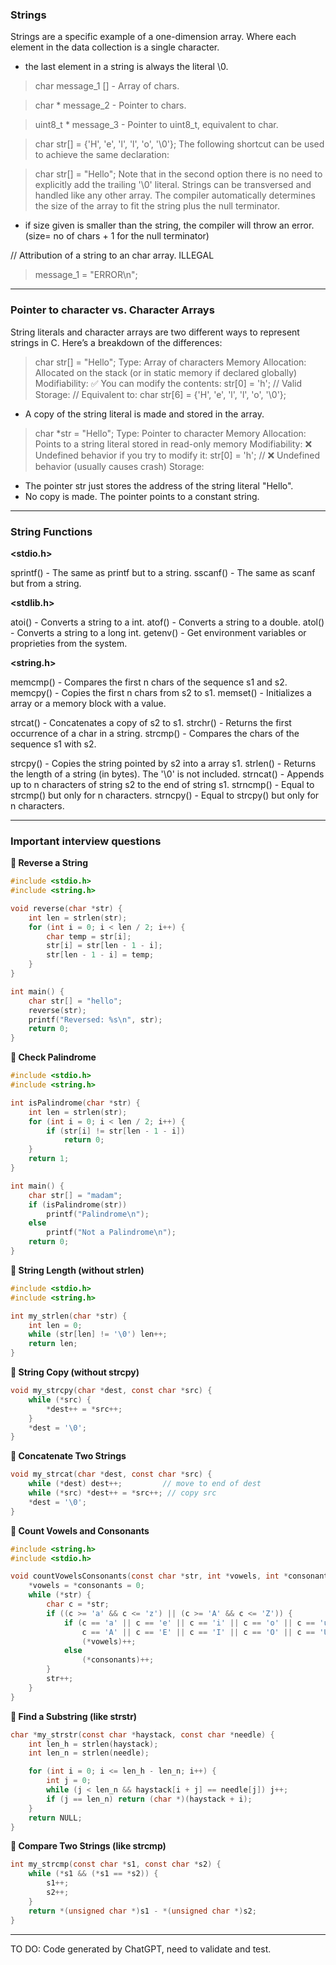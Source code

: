 ### Strings

Strings are a specific example of a one-dimension array. Where each element in the data collection is a single character. 
- the last element in a string is always the literal \0. 


> char message_1 [] - Array of chars.

> char * message_2 - Pointer to chars.

> uint8_t * message_3 - Pointer to uint8_t, equivalent to char.

> char str[] = {'H', 'e', 'l', 'l', 'o', '\0'};
The following shortcut can be used to achieve the same declaration:

> char str[] = "Hello";
Note that in the second option there is no need to explicitly add the trailing '\0' literal. Strings can be transversed and handled like any other array. The compiler automatically determines the size of the array to fit the string plus the null terminator.
- if size given is smaller than the string, the compiler will throw an error.(size= no of chars + 1 for the null terminator)

// Attribution of a string to an char array. ILLEGAL
> message_1 = "ERROR\n";

---
### Pointer to character vs. Character Arrays
String literals and character arrays are two different ways to represent strings in C. Here’s a breakdown of the differences:

> char str[] = "Hello";
Type: Array of characters
Memory Allocation: Allocated on the stack (or in static memory if declared globally)
Modifiability: ✅ You can modify the contents:
> str[0] = 'h';  // Valid
Storage:
// Equivalent to:
char str[6] = {'H', 'e', 'l', 'l', 'o', '\0'};
- A copy of the string literal is made and stored in the array.

> char *str = "Hello";
Type: Pointer to character
Memory Allocation: Points to a string literal stored in read-only memory
Modifiability: ❌ Undefined behavior if you try to modify it:
> str[0] = 'h';  // ❌ Undefined behavior (usually causes crash)
Storage:
- The pointer str just stores the address of the string literal "Hello".
-  No copy is made. The pointer points to a constant string.

---

### String Functions
**<stdio.h>**

sprintf() - The same as printf but to a string.
sscanf()  - The same as scanf but from a string.

**<stdlib.h>**

atoi() - Converts a string to a int.
atof() - Converts a string to a double.
atol() - Converts a string to a long int.
getenv() - Get environment variables or proprieties from the
           system.

**<string.h>**

memcmp()   - Compares the first n chars of the sequence s1 and s2.
memcpy()   - Copies the first n chars from s2 to s1.
memset()   - Initializes a array or a memory block with a value.

strcat()   - Concatenates a copy of s2 to s1.
strchr()   - Returns the first occurrence of a char in a string.
strcmp()   - Compares the chars of the sequence s1 with s2.
  
strcpy()   - Copies the string pointed by s2 into a array s1.
strlen()   - Returns the length of a string (in bytes). The '\0'
             is not included.
strncat()  - Appends up to n characters of string s2 to the end of
             string s1.
strncmp()  - Equal to strcmp() but only for n characters. 
strncpy()  - Equal to strcpy() but only for n characters.

---

### Important interview questions
**🔹 Reverse a String**
```c
#include <stdio.h>
#include <string.h>

void reverse(char *str) {
    int len = strlen(str);
    for (int i = 0; i < len / 2; i++) {
        char temp = str[i];
        str[i] = str[len - 1 - i];
        str[len - 1 - i] = temp;
    }
}

int main() {
    char str[] = "hello";
    reverse(str);
    printf("Reversed: %s\n", str);
    return 0;
}
```

**🔹 Check Palindrome**
```c
#include <stdio.h>
#include <string.h>

int isPalindrome(char *str) {
    int len = strlen(str);
    for (int i = 0; i < len / 2; i++) {
        if (str[i] != str[len - 1 - i])
            return 0;
    }
    return 1;
}

int main() {
    char str[] = "madam";
    if (isPalindrome(str))
        printf("Palindrome\n");
    else
        printf("Not a Palindrome\n");
    return 0;
}
```
**🔹 String Length (without strlen)**
```c
#include <stdio.h>
#include <string.h>

int my_strlen(char *str) {
    int len = 0;
    while (str[len] != '\0') len++;
    return len;
}
```

**🔹 String Copy (without strcpy)**
```c
void my_strcpy(char *dest, const char *src) {
    while (*src) {
        *dest++ = *src++;
    }
    *dest = '\0';
}
```

**🔹 Concatenate Two Strings**
```c
void my_strcat(char *dest, const char *src) {
    while (*dest) dest++;         // move to end of dest
    while (*src) *dest++ = *src++; // copy src
    *dest = '\0';
}
``` 

**🔹 Count Vowels and Consonants**
```c
#include <string.h>
#include <stdio.h>

void countVowelsConsonants(const char *str, int *vowels, int *consonants) {
    *vowels = *consonants = 0;
    while (*str) {
        char c = *str;
        if ((c >= 'a' && c <= 'z') || (c >= 'A' && c <= 'Z')) {
            if (c == 'a' || c == 'e' || c == 'i' || c == 'o' || c == 'u' ||
                c == 'A' || c == 'E' || c == 'I' || c == 'O' || c == 'U')
                (*vowels)++;
            else
                (*consonants)++;
        }
        str++;
    }
}
```

**🔹 Find a Substring (like strstr)**
```c
char *my_strstr(const char *haystack, const char *needle) {
    int len_h = strlen(haystack);
    int len_n = strlen(needle);

    for (int i = 0; i <= len_h - len_n; i++) {
        int j = 0;
        while (j < len_n && haystack[i + j] == needle[j]) j++;
        if (j == len_n) return (char *)(haystack + i);
    }
    return NULL;
}
``` 

**🔹 Compare Two Strings (like strcmp)**
```c
int my_strcmp(const char *s1, const char *s2) {
    while (*s1 && (*s1 == *s2)) {
        s1++;
        s2++;
    }
    return *(unsigned char *)s1 - *(unsigned char *)s2;
}
```
---
TO DO: Code generated by ChatGPT, need to validate and test.